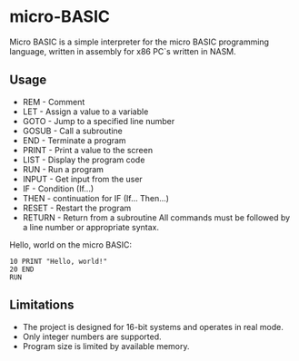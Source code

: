 # micro-BASIC 
Micro BASIC is a simple interpreter for the micro BASIC programming language, written in assembly for x86 PC`s written in NASM.

## Usage
- REM - Comment
- LET - Assign a value to a variable
- GOTO - Jump to a specified line number
- GOSUB - Call a subroutine
- END - Terminate a program
- PRINT - Print a value to the screen
- LIST - Display the program code
- RUN - Run a program
- INPUT - Get input from the user
- IF - Condition (If...)
- THEN - continuation for IF (If... Then...)
- RESET - Restart the program
- RETURN - Return from a subroutine
All commands must be followed by a line number or appropriate syntax.

Hello, world on the micro BASIC:
```BASIC
10 PRINT "Hello, world!"
20 END
RUN
```

## Limitations
- The project is designed for 16-bit systems and operates in real mode.
- Only integer numbers are supported.
- Program size is limited by available memory.

